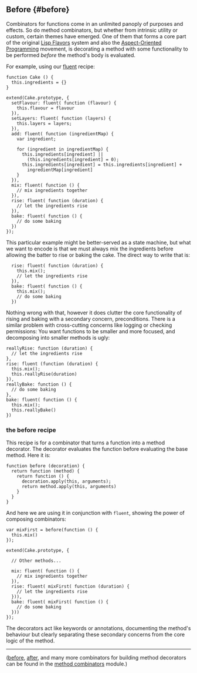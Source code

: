 ## Before {#before}

Combinators for functions come in an unlimited panoply of purposes and effects. So do method combinators, but whether from intrinsic utility or custom, certain themes have emerged. One of them that forms a core part of the original [Lisp Flavors][flavors] system and also the [Aspect-Oriented Programming][aop] movement, is decorating a method with some functionality to be performed *before* the method's body is evaluated.

[flavors]: https://en.wikipedia.org/wiki/Flavors_(programming_language)
[aop]: https://en.wikipedia.org/wiki/Aspect-oriented_programming

For example, using our [fluent](#fluent) recipe:

    function Cake () {
      this.ingredients = {}
    }
    
    extend(Cake.prototype, {
      setFlavour: fluent( function (flavour) { 
        this.flavour = flavour
      }),
      setLayers: fluent( function (layers) { 
        this.layers = layers;
      }),
      add: fluent( function (ingredientMap) {
        var ingredient;
        
        for (ingredient in ingredientMap) {
          this.ingredients[ingredient] || 
            (this.ingredients[ingredient] = 0);
          this.ingredients[ingredient] = this.ingredients[ingredient] + 
            ingredientMap[ingredient]
        }
      }),
      mix: fluent( function () {
        // mix ingredients together
      }),
      rise: fluent( function (duration) {
        // let the ingredients rise
      }),
      bake: fluent( function () {
        // do some baking
      })
    });

This particular example might be better-served as a state machine, but what we want to encode is that we must always mix the ingredients before allowing the batter to rise or baking the cake. The direct way to write that is:

      rise: fluent( function (duration) {
        this.mix();
        // let the ingredients rise
      }),
      bake: fluent( function () {
        this.mix();
        // do some baking
      })

Nothing wrong with that, however it does clutter the core functionality of rising and baking with a secondary concern, preconditions. There is a similar problem with cross-cutting concerns like logging or checking permissions: You want functions to be smaller and more focused, and decomposing into smaller methods is ugly:

    reallyRise: function (duration) {
      // let the ingredients rise
    },
    rise: fluent (function (duration) {
      this.mix();
      this.reallyRise(duration)
    }),
    reallyBake: function () {
      // do some baking
    },
    bake: fluent( function () {
      this.mix();
      this.reallyBake()
    })

### the before recipe

This recipe is for a combinator that turns a function into a method decorator. The decorator evaluates the function before evaluating the base method. Here it is:

    function before (decoration) {
      return function (method) {
        return function () {
          decoration.apply(this, arguments);
          return method.apply(this, arguments)
        }
      }
    }
    
And here we are using it in conjunction with `fluent`, showing the power of composing combinators:

    var mixFirst = before(function () {
      this.mix()
    });
    
    extend(Cake.prototype, {
      
      // Other methods...
      
      mix: fluent( function () {
        // mix ingredients together
      }),
      rise: fluent( mixFirst( function (duration) {
        // let the ingredients rise
      })),
      bake: fluent( mixFirst( function () {
        // do some baking
      }))
    });

The decorators act like keywords or annotations, documenting the method's behaviour but clearly separating these secondary concerns from the core logic of the method.

---

([before](#before), [after](#after), and many more combinators for building method decorators can be found in the [method combinators][mc] module.)

[mc]: https://github.com/raganwald/method-combinators/blob/master/README-JS.md#method-combinators
